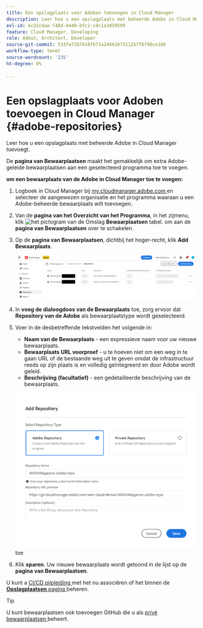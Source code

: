 ```yaml
---
title: Een opslagplaats voor Adoben toevoegen in Cloud Manager
description: Leer hoe u een opslagplaats met beheerde Adobe in Cloud Manager toevoegt.
exl-id: 6c32c4ae-f48d-4440-bfc2-cdc1a3d59599
feature: Cloud Manager, Developing
role: Admin, Architect, Developer
source-git-commit: 533fa72b7610f671a24461073112b7fb798ce166
workflow-type: tm+mt
source-wordcount: '235'
ht-degree: 0%

---
```


# Een opslagplaats voor Adoben toevoegen in Cloud Manager {#adobe-repositories}

Leer hoe u een opslagplaats met beheerde Adobe in Cloud Manager toevoegt.

De **pagina van Bewaarplaatsen** maakt het gemakkelijk om extra Adobe-geleide bewaarplaatsen aan een geselecteerd programma toe te voegen.

**om een bewaarplaats van de Adobe in Cloud Manager toe te voegen:**

1. Logboek in Cloud Manager bij [ my.cloudmanager.adobe.com ](https://my.cloudmanager.adobe.com/) en selecteer de aangewezen organisatie en het programma waaraan u een Adobe-beheerde bewaarplaats wilt toevoegen.

1. Van de **pagina van het Overzicht van het Programma**, in het zijmenu, klik ![ het pictogram van de Omslag ](https://spectrum.adobe.com/static/icons/workflow_18/Smock_Folder_18_N.svg) **Bewaarplaatsen** tabel. om aan de **pagina van Bewaarplaatsen** over te schakelen.

1. Op de **pagina van Bewaarplaatsen**, dichtbij het hoger-recht, klik **Add Bewaarplaats**.

   ![ toevoegen de knoop van de gegevensopslagplaats ](assets/add-repository.png)

1. In **voeg de dialoogdoos van de Bewaarplaats** toe, zorg ervoor dat **Repository van de Adobe** als bewaarplaatstype wordt geselecteerd.

1. Voer in de desbetreffende tekstvelden het volgende in:

   * **Naam van de Bewaarplaats** - een expressieve naam voor uw nieuwe bewaarplaats.
   * **Bewaarplaats URL voorproef** - u te hoeven niet om een weg in te gaan URL of de bestaande weg uit te geven omdat de infrastructuur reeds op zijn plaats is en volledig geïntegreerd en door Adobe wordt geleid.
   * **Beschrijving (facultatief)** - een gedetailleerde beschrijving van de bewaarplaats.

   ![ voeg de dialoog van de Bewaarplaats ](assets/add-adobe-repository.png) toe

1. Klik **sparen**.
Uw nieuwe bewaarplaats wordt getoond in de lijst op de **pagina van Bewaarplaatsen**.

U kunt a [ CI/CD pijpleiding ](/help/implementing/cloud-manager/configuring-pipelines/introduction-ci-cd-pipelines.md) met het nu associëren of het binnen de [**Opslagplaatsen** pagina ](managing-repositories.md) beheren.

>[!TIP]
>
>U kunt bewaarplaatsen ook toevoegen GitHub die u als [ privé bewaarplaatsen ](private-repositories.md) beheert.
